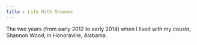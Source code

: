 ```yaml
---
title : Life With Shannon
---
```


The two years (from early 2012 to early 2014) when I lived with my cousin, Shannon Wood, in Honoraville, Alabama.
